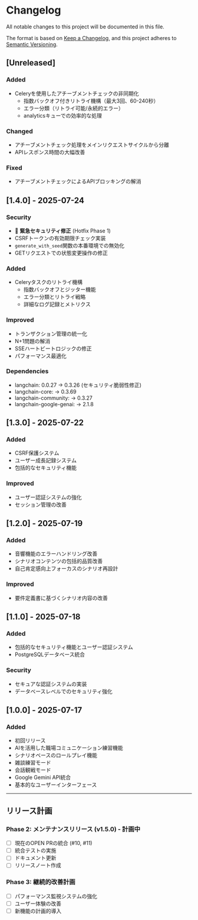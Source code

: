 # Changelog

All notable changes to this project will be documented in this file.

The format is based on [Keep a Changelog](https://keepachangelog.com/en/1.0.0/),
and this project adheres to [Semantic Versioning](https://semver.org/spec/v2.0.0.html).

## [Unreleased]

### Added
- Celeryを使用したアチーブメントチェックの非同期化
  - 指数バックオフ付きリトライ機構（最大3回、60-240秒）
  - エラー分類（リトライ可能/永続的エラー）
  - analyticsキューでの効率的な処理

### Changed
- アチーブメントチェック処理をメインリクエストサイクルから分離
- APIレスポンス時間の大幅改善

### Fixed
- アチーブメントチェックによるAPIブロッキングの解消

## [1.4.0] - 2025-07-24

### Security
- 🚨 **緊急セキュリティ修正** (Hotfix Phase 1)
- CSRFトークンの有効期限チェック実装
- `generate_with_seed`関数の本番環境での無効化
- GETリクエストでの状態変更操作の修正

### Added
- Celeryタスクのリトライ機構
  - 指数バックオフとジッター機能
  - エラー分類とリトライ戦略
  - 詳細なログ記録とメトリクス

### Improved
- トランザクション管理の統一化
- N+1問題の解消
- SSEハートビートロジックの修正
- パフォーマンス最適化

### Dependencies
- langchain: 0.0.27 → 0.3.26 (セキュリティ脆弱性修正)
- langchain-core: → 0.3.69
- langchain-community: → 0.3.27
- langchain-google-genai: → 2.1.8

## [1.3.0] - 2025-07-22

### Added
- CSRF保護システム
- ユーザー成長記録システム
- 包括的なセキュリティ機能

### Improved
- ユーザー認証システムの強化
- セッション管理の改善

## [1.2.0] - 2025-07-19

### Added
- 音響機能のエラーハンドリング改善
- シナリオコンテンツの包括的品質改善
- 自己肯定感向上フォーカスのシナリオ再設計

### Improved
- 要件定義書に基づくシナリオ内容の改善

## [1.1.0] - 2025-07-18

### Added
- 包括的なセキュリティ機能とユーザー認証システム
- PostgreSQLデータベース統合

### Security
- セキュアな認証システムの実装
- データベースレベルでのセキュリティ強化

## [1.0.0] - 2025-07-17

### Added
- 初回リリース
- AIを活用した職場コミュニケーション練習機能
- シナリオベースのロールプレイ機能
- 雑談練習モード
- 会話観戦モード
- Google Gemini API統合
- 基本的なユーザーインターフェース

---

## リリース計画

### Phase 2: メンテナンスリリース (v1.5.0) - 計画中
- [ ] 現在のOPEN PRの統合 (#10, #11)
- [ ] 統合テストの実施
- [ ] ドキュメント更新
- [ ] リリースノート作成

### Phase 3: 継続的改善計画
- [ ] パフォーマンス監視システムの強化
- [ ] ユーザー体験の改善
- [ ] 新機能の計画的導入